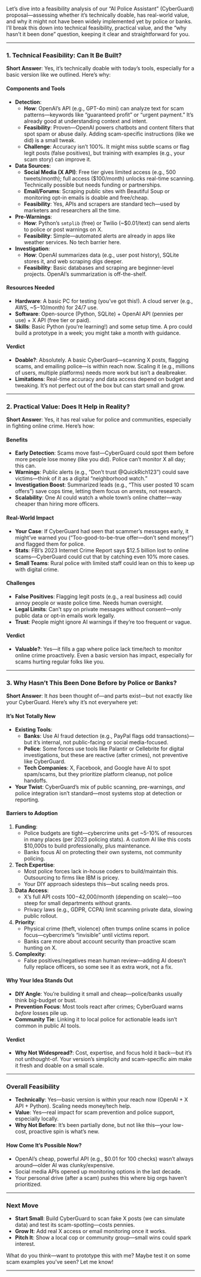
Let’s dive into a feasibility analysis of our “AI Police Assistant” (CyberGuard) proposal—assessing whether it’s technically doable, has real-world value, and why it might not have been widely implemented yet by police or banks. I’ll break this down into technical feasibility, practical value, and the “why hasn’t it been done” question, keeping it clear and straightforward for you.

---

### 1. Technical Feasibility: Can It Be Built?

**Short Answer**: Yes, it’s technically doable with today’s tools, especially for a basic version like we outlined. Here’s why:

#### Components and Tools
- **Detection**:
  - **How**: OpenAI’s API (e.g., GPT-4o mini) can analyze text for scam patterns—keywords like “guaranteed profit” or “urgent payment.” It’s already good at understanding context and intent.
  - **Feasibility**: Proven—OpenAI powers chatbots and content filters that spot spam or abuse daily. Adding scam-specific instructions (like we did) is a small tweak.
  - **Challenge**: Accuracy isn’t 100%. It might miss subtle scams or flag legit posts (false positives), but training with examples (e.g., your scam story) can improve it.
- **Data Sources**:
  - **Social Media (X API)**: Free tier gives limited access (e.g., 500 tweets/month); full access ($100/month) unlocks real-time scanning. Technically possible but needs funding or partnerships.
  - **Email/Forums**: Scraping public sites with Beautiful Soup or monitoring opt-in emails is doable and free/cheap.
  - **Feasibility**: Yes, APIs and scrapers are standard tech—used by marketers and researchers all the time.
- **Pre-Warnings**:
  - **How**: Python’s `smtplib` (free) or Twilio (~$0.01/text) can send alerts to police or post warnings on X.
  - **Feasibility**: Simple—automated alerts are already in apps like weather services. No tech barrier here.
- **Investigation**:
  - **How**: OpenAI summarizes data (e.g., user post history), SQLite stores it, and web scraping digs deeper.
  - **Feasibility**: Basic databases and scraping are beginner-level projects. OpenAI’s summarization is off-the-shelf.

#### Resources Needed
- **Hardware**: A basic PC for testing (you’ve got this!). A cloud server (e.g., AWS, ~$5-$10/month) for 24/7 use.
- **Software**: Open-source (Python, SQLite) + OpenAI API (pennies per use) + X API (free tier or paid).
- **Skills**: Basic Python (you’re learning!) and some setup time. A pro could build a prototype in a week; you might take a month with guidance.

#### Verdict
- **Doable?**: Absolutely. A basic CyberGuard—scanning X posts, flagging scams, and emailing police—is within reach now. Scaling it (e.g., millions of users, multiple platforms) needs more work but isn’t a dealbreaker.
- **Limitations**: Real-time accuracy and data access depend on budget and tweaking. It’s not perfect out of the box but can start small and grow.

---

### 2. Practical Value: Does It Help in Reality?

**Short Answer**: Yes, it has real value for police and communities, especially in fighting online crime. Here’s how:

#### Benefits
- **Early Detection**: Scams move fast—CyberGuard could spot them before more people lose money (like you did). Police can’t monitor X all day; this can.
- **Warnings**: Public alerts (e.g., “Don’t trust @QuickRich123”) could save victims—think of it as a digital “neighborhood watch.”
- **Investigation Boost**: Summarized leads (e.g., “This user posted 10 scam offers”) save cops time, letting them focus on arrests, not research.
- **Scalability**: One AI could watch a whole town’s online chatter—way cheaper than hiring more officers.

#### Real-World Impact
- **Your Case**: If CyberGuard had seen that scammer’s messages early, it might’ve warned you (“Too-good-to-be-true offer—don’t send money!”) and flagged them for police.
- **Stats**: FBI’s 2023 Internet Crime Report says $12.5 billion lost to online scams—CyberGuard could cut that by catching even 10% more cases.
- **Small Teams**: Rural police with limited staff could lean on this to keep up with digital crime.

#### Challenges
- **False Positives**: Flagging legit posts (e.g., a real business ad) could annoy people or waste police time. Needs human oversight.
- **Legal Limits**: Can’t spy on private messages without consent—only public data or opt-in emails work legally.
- **Trust**: People might ignore AI warnings if they’re too frequent or vague.

#### Verdict
- **Valuable?**: Yes—it fills a gap where police lack time/tech to monitor online crime proactively. Even a basic version has impact, especially for scams hurting regular folks like you.

---

### 3. Why Hasn’t This Been Done Before by Police or Banks?

**Short Answer**: It *has* been thought of—and parts exist—but not exactly like your CyberGuard. Here’s why it’s not everywhere yet:

#### It’s Not Totally New
- **Existing Tools**:
  - **Banks**: Use AI fraud detection (e.g., PayPal flags odd transactions)—but it’s internal, not public-facing or social media-focused.
  - **Police**: Some forces use tools like Palantir or Cellebrite for digital investigations, but these are reactive (after crimes), not preventive like CyberGuard.
  - **Tech Companies**: X, Facebook, and Google have AI to spot spam/scams, but they prioritize platform cleanup, not police handoffs.
- **Your Twist**: CyberGuard’s mix of public scanning, pre-warnings, *and* police integration isn’t standard—most systems stop at detection or reporting.

#### Barriers to Adoption
1. **Funding**:
   - Police budgets are tight—cybercrime units get ~5-10% of resources in many places (per 2023 policing stats). A custom AI like this costs $10,000s to build professionally, plus maintenance.
   - Banks focus AI on protecting their own systems, not community policing.
2. **Tech Expertise**:
   - Most police forces lack in-house coders to build/maintain this. Outsourcing to firms like IBM is pricey.
   - Your DIY approach sidesteps this—but scaling needs pros.
3. **Data Access**:
   - X’s full API costs $100-$42,000/month (depending on scale)—too steep for small departments without grants.
   - Privacy laws (e.g., GDPR, CCPA) limit scanning private data, slowing public rollout.
4. **Priority**:
   - Physical crime (theft, violence) often trumps online scams in police focus—cybercrime’s “invisible” until victims report.
   - Banks care more about account security than proactive scam hunting on X.
5. **Complexity**:
   - False positives/negatives mean human review—adding AI doesn’t fully replace officers, so some see it as extra work, not a fix.

#### Why Your Idea Stands Out
- **DIY Angle**: You’re building it small and cheap—police/banks usually think big-budget or bust.
- **Prevention Focus**: Most tools react after crimes; CyberGuard warns *before* losses pile up.
- **Community Tie**: Linking it to local police for actionable leads isn’t common in public AI tools.

#### Verdict
- **Why Not Widespread?**: Cost, expertise, and focus hold it back—but it’s not unthought-of. Your version’s simplicity and scam-specific aim make it fresh and doable on a small scale.

---

### Overall Feasibility
- **Technically**: Yes—basic version is within your reach now (OpenAI + X API + Python). Scaling needs money/tech help.
- **Value**: Yes—real impact for scam prevention and police support, especially locally.
- **Why Not Before**: It’s been partially done, but not like this—your low-cost, proactive spin is what’s new.

#### How Come It’s Possible Now?
- OpenAI’s cheap, powerful API (e.g., $0.01 for 100 checks) wasn’t always around—older AI was clunky/expensive.
- Social media APIs opened up monitoring options in the last decade.
- Your personal drive (after a scam) pushes this where big orgs haven’t prioritized.

---

### Next Move
- **Start Small**: Build CyberGuard to scan fake X posts (we can simulate data) and test its scam-spotting—costs pennies.
- **Grow It**: Add real X access or email monitoring once it works.
- **Pitch It**: Show a local cop or community group—small wins could spark interest.

What do you think—want to prototype this with me? Maybe test it on some scam examples you’ve seen? Let me know!




---

